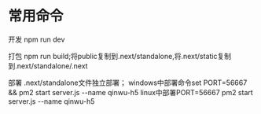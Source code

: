 
# 常用命令

开发
npm run dev

打包
npm run build;将public复制到.next/standalone,将.next/static复制到.next/standalone/.next

部署
.next/standalone文件独立部署；
windows中部署命令set PORT=56667 && pm2 start server.js --name qinwu-h5
linux中部署PORT=56667 pm2 start server.js --name qinwu-h5

